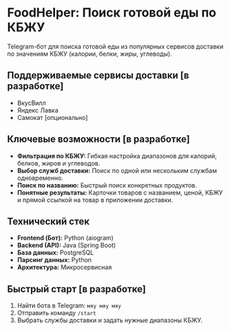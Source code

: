 # FoodHelper: Поиск готовой еды по КБЖУ

Telegram-бот для поиска готовой еды из популярных сервисов доставки по  значениям КБЖУ (калории, белки, жиры, углеводы).

## Поддерживаемые сервисы доставки [в разработке]

* ВкусВилл
* Яндекс Лавка
* Самокат [опционально]

## Ключевые возможности [в разработке]

* **Фильтрация по КБЖУ:** Гибкая настройка диапазонов для калорий, белков, жиров и углеводов.
* **Выбор служб доставки:** Поиск по одной или нескольким службам одновременно.
* **Поиск по названию:** Быстрый поиск конкретных продуктов.
* **Понятные результаты:** Карточки товаров с названием, ценой, КБЖУ и прямой ссылкой на товар в приложении доставки.

## Технический стек

* **Frontend (Бот):** Python (aiogram)
* **Backend (API):** Java (Spring Boot)
* **База данных:** PostgreSQL
* **Парсинг данных:** Python
* **Архитектура:** Микросервисная

## Быстрый старт [в разработке]

1.  Найти бота в Telegram: `мяу мяу мяу`
2.  Отправить команду `/start`
3.  Выбрать службы доставки и задать нужные диапазоны КБЖУ.
